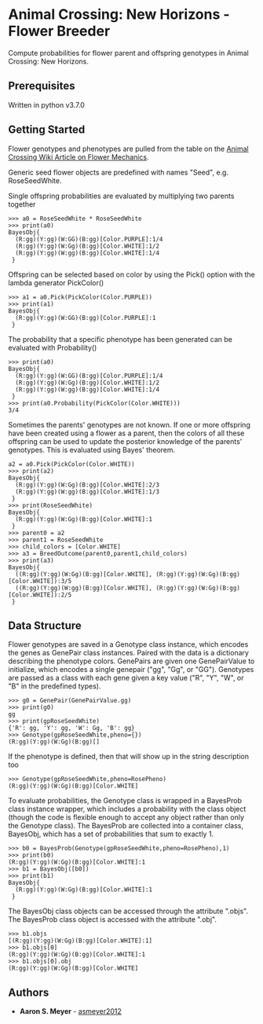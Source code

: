 # Animal Crossing: New Horizons - Flower Breeder

Compute probabilities for flower parent and offspring genotypes in Animal Crossing: New Horizons.

## Prerequisites

Written in python v3.7.0

## Getting Started

Flower genotypes and phenotypes are pulled from the table on the [Animal Crossing Wiki Article on Flower Mechanics](https://animalcrossing.fandom.com/wiki/Flower/New_Horizons_mechanics).

Generic seed flower objects are predefined with names "<FlowerType>Seed<Color>", e.g. RoseSeedWhite.

Single offspring probabilities are evaluated by multiplying two parents together

```
>>> a0 = RoseSeedWhite * RoseSeedWhite
>>> print(a0)
BayesObj{
  (R:gg)(Y:gg)(W:GG)(B:gg)[Color.PURPLE]:1/4
  (R:gg)(Y:gg)(W:Gg)(B:gg)[Color.WHITE]:1/2
  (R:gg)(Y:gg)(W:gg)(B:gg)[Color.WHITE]:1/4
 }
```

Offspring can be selected based on color by using the Pick() option with the lambda generator PickColor()

```
>>> a1 = a0.Pick(PickColor(Color.PURPLE))
>>> print(a1)
BayesObj{
  (R:gg)(Y:gg)(W:GG)(B:gg)[Color.PURPLE]:1
 }
```

The probability that a specific phenotype has been generated can be evaluated with Probability()

```
>>> print(a0)
BayesObj{
  (R:gg)(Y:gg)(W:GG)(B:gg)[Color.PURPLE]:1/4
  (R:gg)(Y:gg)(W:Gg)(B:gg)[Color.WHITE]:1/2
  (R:gg)(Y:gg)(W:gg)(B:gg)[Color.WHITE]:1/4
 }
>>> print(a0.Probability(PickColor(Color.WHITE)))
3/4
```

Sometimes the parents' genotypes are not known. If one or more offspring have been created using a flower as a parent, then the colors of all these offspring can be used to update the posterior knowledge of the parents' genotypes. This is evaluated using Bayes' theorem.

```
a2 = a0.Pick(PickColor(Color.WHITE))
>>> print(a2)
BayesObj{
  (R:gg)(Y:gg)(W:Gg)(B:gg)[Color.WHITE]:2/3
  (R:gg)(Y:gg)(W:gg)(B:gg)[Color.WHITE]:1/3
 }
>>> print(RoseSeedWhite)
BayesObj{
  (R:gg)(Y:gg)(W:Gg)(B:gg)[Color.WHITE]:1
 }
>>> parent0 = a2
>>> parent1 = RoseSeedWhite
>>> child_colors = [Color.WHITE]
>>> a3 = BreedOutcome(parent0,parent1,child_colors)
>>> print(a3)
BayesObj{
  ((R:gg)(Y:gg)(W:Gg)(B:gg)[Color.WHITE], (R:gg)(Y:gg)(W:Gg)(B:gg)[Color.WHITE]):3/5
  ((R:gg)(Y:gg)(W:gg)(B:gg)[Color.WHITE], (R:gg)(Y:gg)(W:Gg)(B:gg)[Color.WHITE]):2/5
 }
```

## Data Structure

Flower genotypes are saved in a Genotype class instance, which encodes the genes as GenePair class instances. Paired with the data is a dictionary describing the phenotype colors. GenePairs are given one GenePairValue to initialize, which encodes a single genepair ("gg", "Gg", or "GG"). Genotypes are passed as a class with each gene given a key value ("R", "Y", "W", or "B" in the predefined types).

```
>>> g0 = GenePair(GenePairValue.gg)
>>> print(g0)
gg
>>> print(gpRoseSeedWhite)
{'R': gg, 'Y': gg, 'W': Gg, 'B': gg}
>>> Genotype(gpRoseSeedWhite,pheno={})
(R:gg)(Y:gg)(W:Gg)(B:gg)[]
```

If the phenotype is defined, then that will show up in the string description too

```
>>> Genotype(gpRoseSeedWhite,pheno=RosePheno)
(R:gg)(Y:gg)(W:Gg)(B:gg)[Color.WHITE]
```

To evaluate probabilities, the Genotype class is wrapped in a BayesProb class instance wrapper, which includes a probability with the class object (though the code is flexible enough to accept any object rather than only the Genotype class). The BayesProb are collected into a container class, BayesObj, which has a set of probabilities that sum to exactly 1.

```
>>> b0 = BayesProb(Genotype(gpRoseSeedWhite,pheno=RosePheno),1)
>>> print(b0)
(R:gg)(Y:gg)(W:Gg)(B:gg)[Color.WHITE]:1
>>> b1 = BayesObj([b0])
>>> print(b1)
BayesObj{
  (R:gg)(Y:gg)(W:Gg)(B:gg)[Color.WHITE]:1
 }
```

The BayesObj class objects can be accessed through the attribute ".objs". The BayesProb class object is accessed with the attribute ".obj".

```
>>> b1.objs
[(R:gg)(Y:gg)(W:Gg)(B:gg)[Color.WHITE]:1]
>>> b1.objs[0]
(R:gg)(Y:gg)(W:Gg)(B:gg)[Color.WHITE]:1
>>> b1.objs[0].obj
(R:gg)(Y:gg)(W:Gg)(B:gg)[Color.WHITE]
```

## Authors

* **Aaron S. Meyer** - [asmeyer2012](https://github.com/asmeyer2012)

